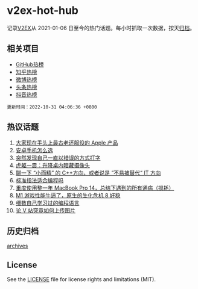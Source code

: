 # v2ex-hot-hub

 记录[V2EX](https://www.v2ex.com/)从 2021-01-06 日至今的热门话题。每小时抓取一次数据，按天[归档](archives)。
 
 ## 相关项目

- [GitHub热榜](https://github.com/lonnyzhang423/github-hot-hub)
- [知乎热榜](https://github.com/lonnyzhang423/zhihu-hot-hub)
- [微博热榜](https://github.com/lonnyzhang423/weibo-hot-hub)
- [头条热榜](https://github.com/lonnyzhang423/toutiao-hot-hub)
- [抖音热榜](https://github.com/lonnyzhang423/douyin-hot-hub)


 `更新时间：2022-10-31 04:06:36 +0800`

## 热议话题

1. [大家现在手头上最古老还服役的 Apple 产品](https://www.v2ex.com/t/891165)
1. [安卓手机怎么选](https://www.v2ex.com/t/891114)
1. [突然发现自己一直以错误的方式打字](https://www.v2ex.com/t/891131)
1. [虎躯一震：升降桌内暗藏摄像头](https://www.v2ex.com/t/891101)
1. [聊一下 “小而精” 的 C++方向，或者说是 ”不易被替代“ IT 方向](https://www.v2ex.com/t/891097)
1. [标准指法适合编程吗](https://www.v2ex.com/t/891157)
1. [重度使用整一年 MacBook Pro 14，总结下遇到的所有通病（损耗）](https://www.v2ex.com/t/891176)
1. [M1 游戏性能牛逼了，原生的生化危机 8 好稳](https://www.v2ex.com/t/891152)
1. [细数自己学习过的编程语言](https://www.v2ex.com/t/891197)
1. [论 V 站究竟如何上传图片](https://www.v2ex.com/t/891241)

## 历史归档

[archives](archives)

## License

See the [LICENSE](LICENSE) file for license rights and limitations (MIT).
